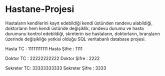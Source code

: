 # Hastane-Projesi

Hastaların kendilerini kayıt edebildiği kendi üstünden randevu alabildiği, doktorların hem kendi üstünde değişiklik, randevu durumu ve hasta durumunu kontrol edebildiği, skreterin ise hastaların, doktorların, branşların üzerinde değişikliğe yetkisi olduğu SQL veritabanlı database projesi.

Hasta TC : 11111111111
Hasta Şifre : 1111

Doktor TC : 22222222222
Doktor Şifre : 2222

Sekreter TC: 33333333333
Sekreter Şifre : 3333
